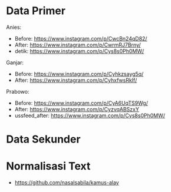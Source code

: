 # Data Primer
Anies:
* Before: https://www.instagram.com/p/CwcBn24qD82/
* After: https://www.instagram.com/p/CwrmRJ7Brny/
* detik: https://www.instagram.com/p/Cys8s0Ph0MW/

Ganjar:
* Before: https://www.instagram.com/p/Cyhkzsayg5q/
* After: https://www.instagram.com/p/CyhxfwsRkIf/

Prabowo:
* Before: https://www.instagram.com/p/CyA6UqTS9Wg/
* After: https://www.instagram.com/p/CyzvqABSzxY
* ussfeed_after: https://www.instagram.com/p/Cys8s0Ph0MW/


# Data Sekunder

# Normalisasi Text
* https://github.com/nasalsabila/kamus-alay

